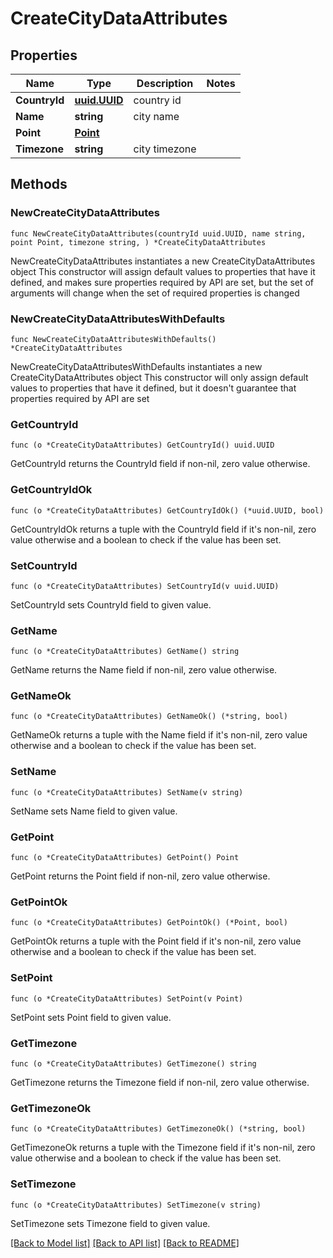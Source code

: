 # CreateCityDataAttributes

## Properties

Name | Type | Description | Notes
------------ | ------------- | ------------- | -------------
**CountryId** | [**uuid.UUID**](uuid.UUID.md) | country id | 
**Name** | **string** | city name | 
**Point** | [**Point**](Point.md) |  | 
**Timezone** | **string** | city timezone | 

## Methods

### NewCreateCityDataAttributes

`func NewCreateCityDataAttributes(countryId uuid.UUID, name string, point Point, timezone string, ) *CreateCityDataAttributes`

NewCreateCityDataAttributes instantiates a new CreateCityDataAttributes object
This constructor will assign default values to properties that have it defined,
and makes sure properties required by API are set, but the set of arguments
will change when the set of required properties is changed

### NewCreateCityDataAttributesWithDefaults

`func NewCreateCityDataAttributesWithDefaults() *CreateCityDataAttributes`

NewCreateCityDataAttributesWithDefaults instantiates a new CreateCityDataAttributes object
This constructor will only assign default values to properties that have it defined,
but it doesn't guarantee that properties required by API are set

### GetCountryId

`func (o *CreateCityDataAttributes) GetCountryId() uuid.UUID`

GetCountryId returns the CountryId field if non-nil, zero value otherwise.

### GetCountryIdOk

`func (o *CreateCityDataAttributes) GetCountryIdOk() (*uuid.UUID, bool)`

GetCountryIdOk returns a tuple with the CountryId field if it's non-nil, zero value otherwise
and a boolean to check if the value has been set.

### SetCountryId

`func (o *CreateCityDataAttributes) SetCountryId(v uuid.UUID)`

SetCountryId sets CountryId field to given value.


### GetName

`func (o *CreateCityDataAttributes) GetName() string`

GetName returns the Name field if non-nil, zero value otherwise.

### GetNameOk

`func (o *CreateCityDataAttributes) GetNameOk() (*string, bool)`

GetNameOk returns a tuple with the Name field if it's non-nil, zero value otherwise
and a boolean to check if the value has been set.

### SetName

`func (o *CreateCityDataAttributes) SetName(v string)`

SetName sets Name field to given value.


### GetPoint

`func (o *CreateCityDataAttributes) GetPoint() Point`

GetPoint returns the Point field if non-nil, zero value otherwise.

### GetPointOk

`func (o *CreateCityDataAttributes) GetPointOk() (*Point, bool)`

GetPointOk returns a tuple with the Point field if it's non-nil, zero value otherwise
and a boolean to check if the value has been set.

### SetPoint

`func (o *CreateCityDataAttributes) SetPoint(v Point)`

SetPoint sets Point field to given value.


### GetTimezone

`func (o *CreateCityDataAttributes) GetTimezone() string`

GetTimezone returns the Timezone field if non-nil, zero value otherwise.

### GetTimezoneOk

`func (o *CreateCityDataAttributes) GetTimezoneOk() (*string, bool)`

GetTimezoneOk returns a tuple with the Timezone field if it's non-nil, zero value otherwise
and a boolean to check if the value has been set.

### SetTimezone

`func (o *CreateCityDataAttributes) SetTimezone(v string)`

SetTimezone sets Timezone field to given value.



[[Back to Model list]](../README.md#documentation-for-models) [[Back to API list]](../README.md#documentation-for-api-endpoints) [[Back to README]](../README.md)



